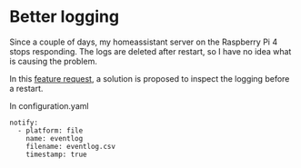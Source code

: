 # Better logging

Since a couple of days, my homeassistant server on the Raspberry Pi 4 stops responding.
The logs are deleted after restart, so I have no idea what is causing the problem.

In this [feature request](https://community.home-assistant.io/t/better-logging/185694/8), a solution is proposed to inspect the logging before a restart.

[comment]: # (I have no idea if the following fragment works. I could not find eventlog.csv)
In configuration.yaml
```
notify:
  - platform: file
    name: eventlog
    filename: eventlog.csv
    timestamp: true
```
